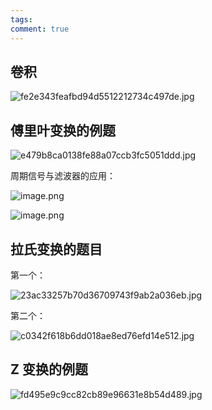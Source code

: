 ```yaml
---
tags:
comment: true
---
```

## 卷积

![fe2e343feafbd94d5512212734c497de.jpg](https://picture-typora.obs.cn-north-4.myhuaweicloud.com/images/fe2e343feafbd94d5512212734c497de.jpg)

## 傅里叶变换的例题

![e479b8ca0138fe88a07ccb3fc5051ddd.jpg](https://picture-typora.obs.cn-north-4.myhuaweicloud.com/images/e479b8ca0138fe88a07ccb3fc5051ddd.jpg)

周期信号与滤波器的应用：

![image.png](https://picture-typora.obs.cn-north-4.myhuaweicloud.com/images/20251003165955.png)

![image.png](https://picture-typora.obs.cn-north-4.myhuaweicloud.com/images/20251003170009.png)

## 拉氏变换的题目

第一个：

![23ac33257b70d36709743f9ab2a036eb.jpg](https://picture-typora.obs.cn-north-4.myhuaweicloud.com/images/23ac33257b70d36709743f9ab2a036eb.jpg)

第二个：

![c0342f618b6dd018ae8ed76efd14e512.jpg](https://picture-typora.obs.cn-north-4.myhuaweicloud.com/images/c0342f618b6dd018ae8ed76efd14e512.jpg)

## Z 变换的例题

![fd495e9c9cc82cb89e96631e8b54d489.jpg](https://picture-typora.obs.cn-north-4.myhuaweicloud.com/images/fd495e9c9cc82cb89e96631e8b54d489.jpg)

